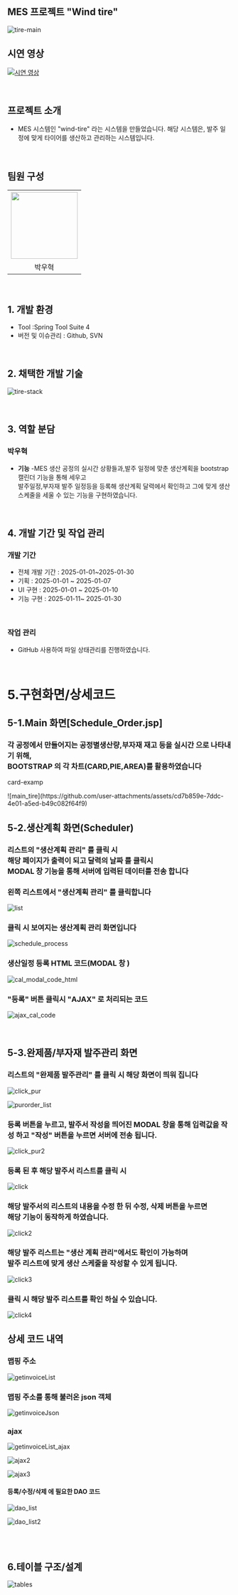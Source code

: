 ## MES 프로젝트 "Wind tire"
![tire-main](https://github.com/user-attachments/assets/a47f7536-9cc4-4843-a4af-d9bc4430cfd6)


## 시연 영상
[![시연 영상](https://img.youtube.com/vi/1sEOsvN_loM/maxresdefault.jpg)](https://www.youtube.com/watch?v=1sEOsvN_loM)

<br>

## 프로젝트 소개

- MES 시스템인 "wind-tire" 라는 시스템을 만들었습니다. 해당 시스템은, 발주 일정에 맞게 타이어를 생산하고 관리하는 시스템입니다.

<br>


## 팀원 구성

<div align="center">

<table  align="center">
  <tr>
    <th><img src="https://avatars.githubusercontent.com/u/162407926?v=4" width="150" height="150" "/></th>
  </tr>
  <tr>
    <td align="center"> 박우혁</td>
  </tr>
</table>
</div>

<br>

## 1. 개발 환경
- Tool :Spring Tool Suite 4 
- 버전 및 이슈관리 : Github, SVN
<br>

## 2. 채택한 개발 기술

![tire-stack](https://github.com/user-attachments/assets/55737e10-2b96-4023-90a6-9cab6f78382f)

<br/>

## 3. 역할 분담

### 박우혁
- **기능**
    -MES 생산 공정의 실시간 상황들과,발주 일정에 맞춘  생산계획을 bootstrap 캘린더 기능을 통해 세우고 <br> 발주일정,부자재 발주 일정등을 등록해 생산계획 달력에서 확인하고 그에 맞게 생산 스케줄을 세울 수 있는 기능을 구현하였습니다.

<br>

## 4. 개발 기간 및 작업 관리

### 개발 기간

- 전체 개발 기간 : 2025-01-01~2025-01-30
- 기획 : 2025-01-01 ~ 2025-01-07
- UI 구현 : 2025-01-01 ~ 2025-01-10
- 기능 구현 : 2025-01-11~ 2025-01-30

<br>

### 작업 관리

- GitHub 사용하여 파일 상태관리를 진행하였습니다.

<br>

# 5.구현화면/상세코드

<h2>5-1.Main 화면<strong>[Schedule_Order.jsp]</strong></h2>

<h3>각 공정에서 만들어지는 공정별생산량,부자재 재고 등을 실시간 으로 나타내기 위해,<br>
BOOTSTRAP 의 각 차트(CARD,PIE,AREA)를 활용하였습니다 </h3>


<p>card-examp</p>
![main_tire](https://github.com/user-attachments/assets/cd7b859e-7ddc-4e01-a5ed-b49c082f64f9)




<h2>5-2.생산계획 화면(Scheduler)</h2>

<h3>리스트의 "생산계획 관리" 를 클릭 시 <br>  해당 페이지가 출력이 되고 달력의 날짜 를 클릭시 <br> MODAL 창 기능을 통해 서버에 입력된 데이터를 전송 합니다</h3>


<h3>왼쪽 리스트에서 "생산계획 관리" 를 클릭합니다</h3>

![list](https://github.com/user-attachments/assets/97127511-7f4a-4dcd-974d-60093d03cbf5)

<h3>클릭 시 보여지는 생산계획 관리 화면입니다</h3>

![schedule_process](https://github.com/user-attachments/assets/bad3ed28-785f-4e3b-a572-81082edac9aa)



<h3>생산일정 등록 HTML 코드(MODAL 창 ) </h3>

![cal_modal_code_html](https://github.com/user-attachments/assets/b7510e63-136b-49fa-a0c0-c3de561ef46c)

<h3>"등록" 버튼 클릭시 "AJAX" 로 처리되는 코드</h3>

![ajax_cal_code](https://github.com/user-attachments/assets/51732de2-72eb-4e1d-842c-a51b1c267b90)



<br>



<h2>5-3.완제품/부자재 발주관리 화면</h3>

<h3>리스트의 "완제품 발주관리" 를 클릭 시 해당 화면이 띄워 집니다</h3>

![click_pur](https://github.com/user-attachments/assets/76cf597d-8b97-4a30-8124-76e20608c18d)



![purorder_list](https://github.com/user-attachments/assets/c4dd252c-7194-46b4-b7b3-f555c60bbd3a)


<h3>등록 버튼을 누르고, 발주서 작성을 띄어진 MODAL 창을 통해 입력값을 작성 하고 "작성" 버튼을 누르면 서버에 전송 됩니다.</h3>

![click_pur2](https://github.com/user-attachments/assets/17d6ef22-c834-40c8-94f9-7f9670e94f33)


<h3>등록 된 후 해당 발주서 리스트를 클릭 시</h3>

![click](https://github.com/user-attachments/assets/1c616c07-ee36-40a8-a2c6-9c6f4a9d00d3)

<h3>해당 발주서의 리스트의 내용을 수정 한 뒤 수정, 삭제 버튼을 누르면<br>
해당 기능이 동작하게 하였습니다.</h3>

![click2](https://github.com/user-attachments/assets/5feeed34-5b1f-4606-a6e8-10fcc996730b)

<h3>해당 발주 리스트는 "생산 계획 관리"에서도 확인이 가능하며<br>
발주 리스트에 맞게 생산 스케줄을 작성할 수 있게 됩니다.</h3>

![click3](https://github.com/user-attachments/assets/a6ba4c23-a320-4a7d-89fb-efca0e367fb7)

<h3>클릭 시 해당 발주 리스트를 확인 하실 수 있습니다. </h3>

![click4](https://github.com/user-attachments/assets/dec2b60a-8cd7-4d4f-a2d3-9d22649af1c6)


<h2>상세 코드 내역</h2>

<h3>맵핑 주소</h3>

![getinvoiceList](https://github.com/user-attachments/assets/65224543-f7f7-4442-878b-728cdc38bb7e)


<h3>맵핑 주소를 통해 불러온 json 객체</h3>

![getinvoiceJson](https://github.com/user-attachments/assets/e165f07c-74ef-4536-8b55-1f4ecce6534b)


<h3>ajax</h3>

![getinvoiceList_ajax](https://github.com/user-attachments/assets/c2c76bd5-02dc-4e95-a7c9-5ba1ccd0e29f)

![ajax2](https://github.com/user-attachments/assets/fde3d2c3-327a-4166-bcb0-b732a51c4ff3)

![ajax3](https://github.com/user-attachments/assets/4ba90aad-08ea-4889-8322-aa1318c1f733)


<h4>등록/수정/삭제 에 필요한 DAO 코드</h4>

![dao_list](https://github.com/user-attachments/assets/178d8a63-48a8-4a0e-aad5-9fcc8d8295dc)

![dao_list2](https://github.com/user-attachments/assets/e23f6bbd-75a0-41cf-9657-28bd382d64ee)


<br>
<br>

## 6.테이블 구조/설계

![tables](https://github.com/user-attachments/assets/35754dde-6382-4006-80b1-abab944f0179)



